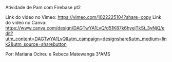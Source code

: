 Atividade de Pam com Firebase pt2

Link do video no Vimeo: https://vimeo.com/1022225104?share=copy
Link do video no Canva: https://www.canva.com/design/DAGTwYA1LvQ/d51K87k6hyejTkSt_3yNjQ/edit?utm_content=DAGTwYA1LvQ&utm_campaign=designshare&utm_medium=link2&utm_source=sharebutton

Por: Mariana Ocireu e Rebeca Matewanga 3°AMS
